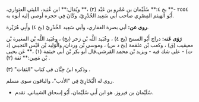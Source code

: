 ٢٥٥٤ -** بخ ٤:** سُلَيْمان بن عَمْرو بن عَبْد (٢) ،** ويُقال:** ابن عُبَيد، الليثي العتواري، أَبُو الهيثم المِصْرِي صاحب أبي سَعِيد الخُدْرِيّ، وكَانَ فِي حجره أوصى إليه أبوه به.

**روى عن:** أبي بصرة الغفاري، وأبي سَعِيد الخُدْرِيّ (بخ ٤) وأَبِي هُرَيْرة.

**رَوَى عَنه:** دراج أَبُو السمح (بخ ٤) ، وعُبَيد اللَّه بْن زحر (بخ) ، وعُبَيد اللَّه بْن المغيرة بْن معيقيب (ق) ، وكعب بْن علقمة (بخ د س) ، وموسى بْن وردان، والْوَلِيد بْن قَيْس التجيبي (د ت) - علي شك فيه - ويزيد بْن محمد القرشي.قال أبو بكر بْن أَبي خيثمة (١) ،** عَن يحيى بْن مَعِين:** ثقة (٢) .

وذكره ابنُ حِبَّان في كتاب "الثقات" (٣) .

روى له الْبُخَارِيّ فِي "الأدب"، والباقون سوى مسلم.

- سُلَيْمان بن فيروز. هو ابن أَبي سُلَيْمان، أَبُو إسحاق الشيباني. تقدم.